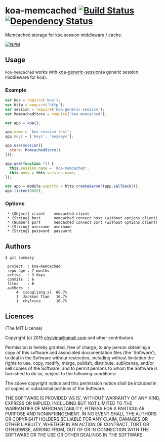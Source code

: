 koa-memcached [![Build Status](https://secure.travis-ci.org/chylvina/koa-memcached.svg)](http://travis-ci.org/chylvina/koa-memcached) [![Dependency Status](https://gemnasium.com/chylvina/koa-memcached.svg)](https://gemnasium.com/chylvina/koa-memcached)
=============

Memcached storage for koa session middleware / cache.

[![NPM](https://nodei.co/npm/koa-memcached.svg?downloads=true)](https://nodei.co/npm/koa-memcached/)

## Usage

`koa-memcached` works with [koa-generic-session](https://github.com/koajs/generic-session)(a generic session middleware for koa).

### Example

```javascript
var koa = require('koa');
var http = require('http');
var session = require('koa-generic-session');
var MemcachedStore = require('koa-memcached');

var app = koa();

app.name = 'koa-session-test';
app.keys = ['keys', 'keykeys'];

app.use(session({
  store: MemcachedStore()
}));

app.use(function *() {
  this.session.name = 'koa-memcached';
  this.body = this.session.name;
});

var app = module.exports = http.createServer(app.callback());
app.listen(8080);
```

### Options

```
 * {Object} client    memcached client
 * {String} host      memcached connect host (without options.client)
 * {Number} port      memcached connect port (without options.client)
 * {String} username  username
 * {String} password  password
```

## Authors

```
$ git summary

 project  : koa-memcached
 repo age : 7 months
 active   : 3 days
 commits  : 6
 files    : 6
 authors  :
     4  xiongliang.xl  66.7%
     1  Jackson Tian   16.7%
     1  chylvina       16.7%
```

## Licences
(The MIT License)

Copyright (c) 2015 chylvina@gmail.com and other contributors

Permission is hereby granted, free of charge, to any person obtaining a copy of this software and associated documentation files (the 'Software'), to deal in the Software without restriction, including without limitation the rights to use, copy, modify, merge, publish, distribute, sublicense, and/or sell copies of the Software, and to permit persons to whom the Software is furnished to do so, subject to the following conditions:

The above copyright notice and this permission notice shall be included in all copies or substantial portions of the Software.

THE SOFTWARE IS PROVIDED 'AS IS', WITHOUT WARRANTY OF ANY KIND, EXPRESS OR IMPLIED, INCLUDING BUT NOT LIMITED TO THE WARRANTIES OF MERCHANTABILITY, FITNESS FOR A PARTICULAR PURPOSE AND NONINFRINGEMENT. IN NO EVENT SHALL THE AUTHORS OR COPYRIGHT HOLDERS BE LIABLE FOR ANY CLAIM, DAMAGES OR OTHER LIABILITY, WHETHER IN AN ACTION OF CONTRACT, TORT OR OTHERWISE, ARISING FROM, OUT OF OR IN CONNECTION WITH THE SOFTWARE OR THE USE OR OTHER DEALINGS IN THE SOFTWARE.
